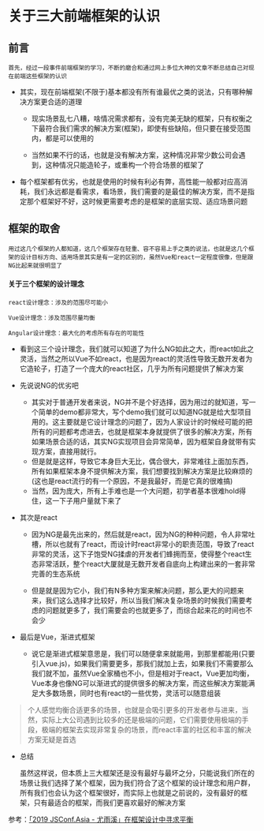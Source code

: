 <!--
 * @Description: 关于三大前端框架的认识
 * @Date: 2019-08-10 01:46:28
 * @LastEditors: phoebus
 * @LastEditTime: 2019-08-22 11:39:02
 -->
# 关于三大前端框架的认识

## 前言

	首先，经过一段事件前端框架的学习，不断的磨合和通过网上多位大神的文章不断总结自己对现在前端这些框架的认识

* 其实，现在前端框架(不限于)基本都没有所有谁最优之类的说法，只有哪种解决方案更合适的道理

	* 现实场景乱七八糟，啥情况需求都有，没有完美无缺的框架，只有权衡之下最符合我们需求的解决方案(框架)，即使有些缺陷，但只要在接受范围内，都是可以使用的
	
	* 当然如果不行的话，也就是没有解决方案，这种情况非常少数公司会遇到，这种情况只能造轮子，或重构一个符合场景的框架了

* 每个框架都有优劣，也就是使用的时候有利必有弊，高性能一般都对应高消耗，我们永远都是看需求，看场景，我们需要的是最佳的解决方案，而不是指定那个框架好不好，这时候更需要考虑的是框架的底层实现、适应场景问题

## 框架的取舍

	用过这几个框架的人都知道，这几个框架存在轻重、容不容易上手之类的说法，也就是这几个框架的设计目标方向、适用场景其实是有一定的区别的，虽然Vue和react一定程度很像，但是跟NG比起来就很明显了

#### 关于三个框架的设计理念

	react设计理念：涉及的范围尽可能小

	Vue设计理念：涉及范围尽量均衡

	Angular设计理念：最大化的考虑所有存在的可能性

* 看到这三个设计理念，我们就可以知道了为什么NG如此之大，而react如此之灵活，当然之所以Vue不如react，也是因为react的灵活性导致无数开发者为它造轮子，打造了一个庞大的react社区，几乎为所有问题提供了解决方案

* 先说说NG的优劣吧

	* 其实对于普通开发者来说，NG并不是个好选择，因为用过的就知道，写一个简单的demo都非常大，写个demo我们就可以知道NG就是给大型项目用的。这主要就是它设计理念的问题了，因为人家设计的时候经可能的把所有的问题都考虑进去，也就是框架本身就提供了很多的解决方案，所有如果场景合适的话，其实NG实现项目会异常简单，因为框架自身就带有实现方案，直接用就行。
	* 但是就是这样，导致它本身巨大无比，偶合很大，非常难往上面加东西，所有如果框架本身不提供解决方案，我们想要找到解决方案是比较麻烦的(这也是react流行的有一个原因，不是我最好，而是它真的很难搞)
	* 当然，因为庞大，所有上手难也是一个大问题，初学者基本很难hold得住，这一下子用户量就下来了

* 其次是react

	* 因为NG是最先出来的，然后就是react，因为NG的种种问题，令人非常吐槽，所以也就有了react，而设计时react非常小的职责范围，导致了react非常的灵活，这下子饱受NG揉虐的开发者们蜂拥而至，使得整个react生态非常活跃，整个react大厦就是无数开发者自底向上构建出来的一套非常完善的生态系统

	* 但是就是因为它小，我们有N多种方案来解决问题，那么更大的问题来来，我们这么选择才比较好，所以当我们解决复杂场景的时候我们需要考虑的问题就更多了，我们需要会的也就更多了，而综合起来花的时间也不会少

* 最后是Vue，渐进式框架

	* 说它是渐进式框架意思是，我们可以随便拿来就能用，到那里都能用(只要引入vue.js)，如果我们需要更多，那我们就加上去，如果我们不需要那么我们就不加，虽然Vue全家桶也不小，但是相对于react，Vue更加均衡，Vue本身也像NG可以渐进式的提供很多的解决方案，而这些解决方案能满足大多数场景，同时也有react的一些优势，灵活可以随意组装

> 个人感觉均衡合适更多的场景，也就是会吸引更多的开发者参与进来，当然，实际上大公司遇到比较多的还是极端的问题，它们需要使用极端的手段，极端的框架去实现非常复杂的场景，而react丰富的社区和丰富的解决方案无疑是首选

* 总结

	虽然这样说，但本质上三大框架还是没有最好与最坏之分，只能说我们所在的场景让我们选择了某个框架，因为我们符合了这个框架的设计理念和用户群，所有我们也会认为这个框架很好，而实际上也就是之前说的，没有最好的框架，只有最适合的框架，而我们更喜欢最好的解决方案

参考：[「2019 JSConf.Asia - 尤雨溪」在框架设计中寻求平衡](https://juejin.im/post/5d45be46f265da03cf7a70d7)
